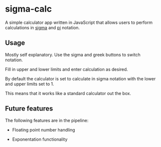 # sigma-calc

A simple calculator app written in JavaScript that allows users to perform calculations in [sigma](https://en.wikipedia.org/wiki/Summation#Capital-sigma_notation) and [pi](https://en.wikipedia.org/wiki/Product_(mathematics)#:~:text=Product%20of%20sequences,is%20just%20that%20number%20itself) notation.

## Usage

Mostly self explanatory. Use the sigma and greek buttons to switch notation. 

Fill in upper and lower limits and enter calculation as desired.

By default the calculator is set to calculate in sigma notation with the lower and upper limits set to 1. 

This means that it works like a standard calculator out the box. 

## Future features

The following features are in the pipeline:

- Floating point number handling

- Exponentation functionality
